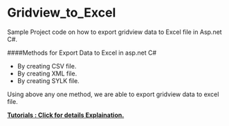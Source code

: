 # Gridview_to_Excel
Sample Project code on how to export gridview data to Excel file in Asp.net C#.

####Methods for Export Data to Excel in asp.net C#
 - By creating CSV file.
 - By creating XML file.
 - By creating SYLK file.
 
Using above any one method, we are able to export gridview data to excel file.

**[Tutorials : Click for details Explaination.](http://codepedia.info/2015/07/export-gridview-data-to-excel-in-asp-net-c/)**
